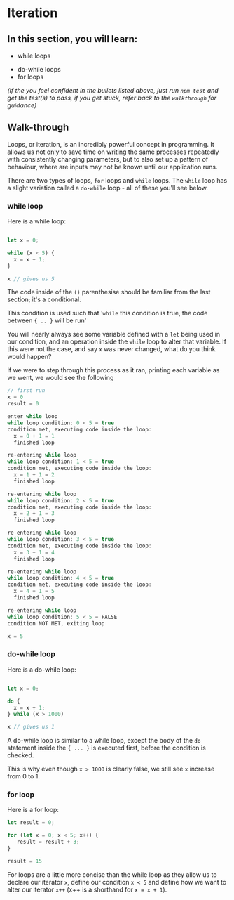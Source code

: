# Iteration

## In this section, you will learn:

- while loops
* do-while loops
* for loops

*(if the you feel confident in the bullets listed above, just run `npm test` and get the test(s) to pass, if you get stuck, refer back to the `walkthrough` for guidance)*

## Walk-through

Loops, or iteration, is an incredibly powerful concept in programming. It allows us not only to save time on writing the same processes repeatedly with consistently changing parameters, but to also set up a pattern of behaviour, where are inputs may not be known until our application runs.

There are two types of loops, `for` loops and `while` loops. The `while` loop has a slight variation called a `do-while` loop - all of these you'll see below.

### while loop

Here is a while loop:
```javascript

let x = 0;

while (x < 5) {
  x = x + 1;
}

x // gives us 5
```

The code inside of the `()` parenthesise should be familiar from the last section; it's a conditional.

This condition is used such that '`while` this condition is true, the code between `{ .. }` will be run'

You will nearly always see some variable defined with a `let` being used in our condition, and an operation inside the `while` loop to alter that variable. If this were not the case, and say `x` was never changed, what do you think would happen?

If we were to step through this process as it ran, printing each variable as we went, we would see the following

```javascript
// first run
x = 0
result = 0

enter while loop
while loop condition: 0 < 5 = true
condition met, executing code inside the loop:
  x = 0 + 1 = 1
  finished loop

re-entering while loop
while loop condition: 1 < 5 = true
condition met, executing code inside the loop:
  x = 1 + 1 = 2
  finished loop

re-entering while loop
while loop condition: 2 < 5 = true
condition met, executing code inside the loop:
  x = 2 + 1 = 3
  finished loop

re-entering while loop
while loop condition: 3 < 5 = true
condition met, executing code inside the loop:
  x = 3 + 1 = 4
  finished loop

re-entering while loop
while loop condition: 4 < 5 = true
condition met, executing code inside the loop:
  x = 4 + 1 = 5
  finished loop

re-entering while loop
while loop condition: 5 < 5 = FALSE
condition NOT MET, exiting loop

x = 5
```

### do-while loop
Here is a do-while loop:
```javascript

let x = 0;

do {
  x = x + 1;
} while (x > 1000)

x // gives us 1
```

A do-while loop is similar to a while loop, except the body of the `do` statement inside the `{ ... }` is executed first, before the condition is checked.

This is why even though `x > 1000` is clearly false, we still see `x` increase from 0 to 1.

### for loop
Here is a for loop:
```javascript
let result = 0;

for (let x = 0; x < 5; x++) {
   result = result + 3;
}

result = 15
```

For loops are a little more concise than the while loop as they allow us to declare our iterator `x`, define our condition `x < 5` and define how we want to alter our iterator `x++` (x++ is a shorthand for `x = x + 1`).
